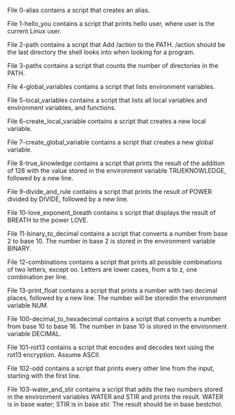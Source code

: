 File 0-alias contains a script that creates an alias.

File 1-hello_you contains a script that prints hello user, where user is the current Linux user.

File 2-path contains a script that Add /action to the PATH. /action should be the last directory the shell looks into when looking for a program.

File 3-paths contains a script that counts the number of directories in the PATH.

File 4-global_variables contains a script that lists environment variables.

File 5-local_variables contains a script that lists all local variables and environment variables, and functions.

File 6-create_local_variable contains a script that creates a new local variable.

File 7-create_global_variable contains a script that creates a new global variable.

File 8-true_knowledge contains a script that prints the result of the addition of 128 with the value stored in the environment variable TRUEKNOWLEDGE, followed by a new line.

File 9-divide_and_rule contains a script that prints the result of POWER divided by DIVIDE, followed by a new line.

File 10-love_exponent_breath contains s script that displays the result of BREATH to the power LOVE.

File 11-binary_to_decimal contains a script that converts a number from base 2 to base 10. The number in base 2 is stored in the environment variable BINARY.

File 12-combinations contains a script that prints all possible combinations of two letters, except oo. Letters are lower cases, from a to z, one combination per line.

File 13-print_float contains a script that  prints a number with two decimal places, followed by a new line. The number will be storedin the environment variable NUM.

File 100-decimal_to_hexadecimal contains a script that converts a number from base 10 to base 16. The number in base 10 is stored in the environment variable DECIMAL.

File 101-rot13 contains a script that encodes and decodes text using the rot13 encryption. Assume ASCII.

File 102-odd contains a script that prints every other line from the input, starting with the first line.

File 103-water_and_stir contains a script that adds the two numbers stored in the environment variables WATER and STIR and prints the result. WATER is in base water; STIR is in base stir. The result should be in base bestchol.


